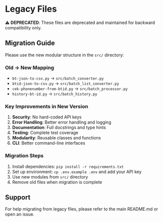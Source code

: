 # Legacy Files

⚠️ **DEPRECATED**: These files are deprecated and maintained for backward compatibility only.

## Migration Guide

Please use the new modular structure in the `src/` directory:

### Old → New Mapping

- `bt-json-to-csv.py` → `src/batch_converter.py`
- `btid-json-to-csv.py` → `src/batch_list_converter.py`
- `cek-phonenumber-from-btid.py` → `src/batch_processor.py`
- `history-bt-id.py` → `src/batch_history.py`

### Key Improvements in New Version

1. **Security**: No hard-coded API keys
2. **Error Handling**: Better error handling and logging
3. **Documentation**: Full docstrings and type hints
4. **Testing**: Complete test coverage
5. **Modularity**: Reusable classes and functions
6. **CLI**: Better command-line interfaces

### Migration Steps

1. Install dependencies: `pip install -r requirements.txt`
2. Set up environment: `cp .env.example .env` and add your API key
3. Use new modules from `src/` directory
4. Remove old files when migration is complete

## Support

For help migrating from legacy files, please refer to the main README.md or open an issue.
